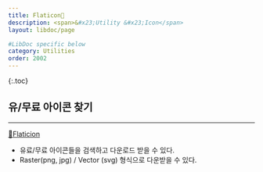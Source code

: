 ```yaml
---
title: Flaticon🔗
description: <span>&#x23;Utility &#x23;Icon</span>
layout: libdoc/page

#LibDoc specific below
category: Utilities
order: 2002
---
```

{:.toc}

## 유/무료 아이콘 찾기
---
[🔗Flaticion](https://www.flaticon.com/)

* 유료/무료 아이콘들을 검색하고 다운로드 받을 수 있다.
* Raster(png, jpg) / Vector (svg) 형식으로 다운받을 수 있다.